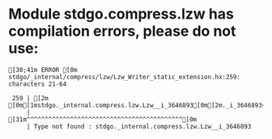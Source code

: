 # Module stdgo.compress.lzw has compilation errors, please do not use:
```
[30;41m ERROR [0m stdgo/_internal/compress/lzw/Lzw_Writer_static_extension.hx:259: characters 21-64

 259 | [2m                    [0m[1mstdgo._internal.compress.lzw.Lzw__i_3646893[0m[2m._i_3646893++;[0m
     |                     [31m^^^^^^^^^^^^^^^^^^^^^^^^^^^^^^^^^^^^^^^^^^^[0m
     | Type not found : stdgo._internal.compress.lzw.Lzw__i_3646893


```

